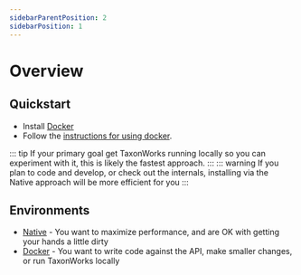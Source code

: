 ```yaml
---
sidebarParentPosition: 2
sidebarPosition: 1
---
```


# Overview 

## Quickstart

* Install [Docker](https://www.docker.com/get-started/)
* Follow the [instructions for using docker](Docker/).

::: tip
If your primary goal get TaxonWorks running locally so you can experiment with it, this is likely the fastest approach.
:::
::: warning
If you plan to code and develop, or check out the internals, installing via the Native approach will be more efficient for you
:::

## Environments

* [Native](Native/) - You want to maximize performance, and are OK with getting your hands a little dirty
* [Docker](Docker/) - You want to write code against the API, make smaller changes, or run TaxonWorks locally 




